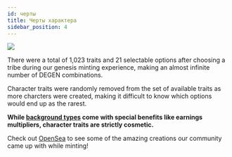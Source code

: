 ```yaml
---
id: черты
title: Черты характера
sidebar_position: 4
---
```


![](/img/creation.png)

There were a total of 1,023 traits and 21 selectable options after choosing a tribe during our genesis minting experience, making an almost infinite number of DEGEN combinations.

Character traits were randomly removed from the set of available traits as more charcters were created, making it difficult to know which options would end up as the rarest.

**While [background types](https://docs.niftyleague.com/overview/degens/backgrounds) come with special benefits like earnings multipliers, character traits are strictly cosmetic.**

Check out [OpenSea](https://opensea.io/collection/niftydegen) to see some of the amazing creations our community came up with while minting!
